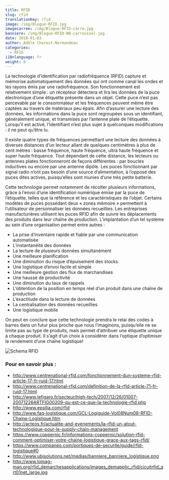```yaml
---
title: RFID
slug: rfid
translationKey: rfid
image: /img/Blogue-RFID.jpg
imagecarree: /img/Blogue-RFID-carre.jpg
banniere: /img/Blogue-RFID-NB-carroussel.jpg
date: 2018-01-03
author: Adèle Charest-Normandeau
categories:
  - RFID
i18nlanguage: fr
weight: 0
---
```


La technologie d’identification par radiofréquence (RFID) capture et mémorise automatiquement des données qui ont comme canal les ondes et les rayons émis par une radiofréquence. Son fonctionnement est relativement simple : un récepteur détectera et lira les données de la puce électronique d’une étiquette présente dans un objet. Cette puce n’est pas percevable par le consommateur et les fréquences peuvent même être captées au travers de matériaux peu épais. Afin d’assurer une lecture des données, les informations dans la puce sont regroupées sous un identifiant, généralement unique, et transmises par l’antenne plate de l’étiquette. Lorsqu’il est activé, l’identifiant n’est plus sujet à quelconques modifications : il ne peut qu’être lu. 

Il existe quatre types de fréquences permettant une lecture des données à diverses distances d’un lecteur allant de quelques centimètres à plus de cent mètres : basse fréquence, haute fréquence, ultra haute fréquence et super haute fréquence. Tout dépendant de cette distance, les lecteurs ou antennes plates fonctionneront de façons différentes : par boucles inductives ou encore par une antenne dipôle. Les puces fonctionnant par signal radio n’ont pas besoin d’une source d’alimentation, à l’opposé des puces dites actives, puisqu’elles sont munies d’une très petite batterie. 

Cette technologie permet notamment de récolter plusieurs informations, grâce à l’envoi d’une identification numérique émise par la puce de l’étiquette, telles que la référence et les caractéristiques de l’objet. Certains modèles de puces possédant deux « zones mémoire » permettent à l’utilisateur de personnaliser les données recueillies. Les entreprises manufacturières utilisent les puces RFID afin de suivre les déplacements des produits dans leur chaîne de production. L’implantation d’un tel système au sein d’une organisation permet entre autres : 

- La prise d’inventaire rapide et fiable par une communication automatisée
- L’instantanéité des données
- La lecture de plusieurs données simultanément
- Une meilleure planification
- Une diminution du risque d’épuisement des stocks
- Une logistique d’envoi facile et simple
- Une meilleure gestion des flux de marchandises
- Une hausse de productivité 
- Une diminution du taux de rappels 
- L’obtention de la position en temps réel d’un produit dans une chaîne de production
- L’exactitude dans la lecture de données 
- La centralisation des données recueillies
- Une logistique mobile

On peut en conclure que cette technologie prendra le relai des codes à barres dans un futur plus proche que nous l’imaginons, puisqu’elle ne se limite pas au type de produits, mais permet d’attribuer une étiquette unique à chaque produit. Il s’agit d’un choix à considérer dans l’optique d’optimiser le rendement d’une chaîne logistique!

![Schema RFID](/img/schema-RFID.png "Schema RFID")

### Pour en savoir plus :

- http://www.centrenational-rfid.com/fonctionnement-dun-systeme-rfid-article-17-fr-ruid-17.html
- http://www.centrenational-rfid.com/definition-de-la-rfid-article-71-fr-ruid-17.html
- http://www.lefigaro.fr/secteur/high-tech/2007/12/26/01007-20071226ARTFIG00209-qu-est-ce-que-la-technologie-rfid.php 
- http://www.epsilia.com/rfid
- http://www.faq-logistique.com/GCL-Logiguide-Vol08Num08-RFID-Chaine-Logistique.htm
- http://acteos.fr/actualite-and-evenements/la-rfid-un-atout-technologique-pour-le-supply-chain-management
- https://www.coppernic.fr/informations-coppernic/solution-rfid-comment-optimiser-votre-chaine-logistique-grace-aux-tags-rfid/
- https://www.companeo.com/portiques-de-securite/guide/rfid-logistique#0
- http://www.ubisolutions.net/medias/banniere_banniere_logistique.png
- http://www.lomag-man.org/rfid_demarchesapplications/images_demapplic_rfid/cicuitrfid_art01net_large.jpg

